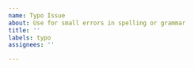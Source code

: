 ```yaml
---
name: Typo Issue
about: Use for small errors in spelling or grammar
title: ''
labels: typo
assignees: ''

---
```



